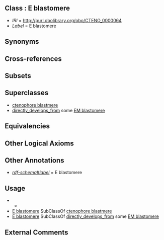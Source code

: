 
## Class : E blastomere

 * *IRI* = http://purl.obolibrary.org/obo/CTENO_0000064
 * *Label* = E blastomere

## Synonyms


## Cross-references


## Subsets


## Superclasses

 * [ctenophore blastmere](../../CTENO/63/CTENO_0000063.md)
 * [directly_develops_from](../../RO/07/RO_0002207.md) some [EM blastomere](../../CTENO/70/CTENO_0000070.md)

## Equivalencies


## Other Logical Axioms


## Other Annotations

 * *[rdf-schema#label](../../el/rdf-schema#label.md)* = E blastomere

## Usage

 * -
 * [E blastomere](../../CTENO/64/CTENO_0000064.md) SubClassOf [ctenophore blastmere](../../CTENO/63/CTENO_0000063.md)
 * [E blastomere](../../CTENO/64/CTENO_0000064.md) SubClassOf [directly_develops_from](../../RO/07/RO_0002207.md) some [EM blastomere](../../CTENO/70/CTENO_0000070.md)

## External Comments

